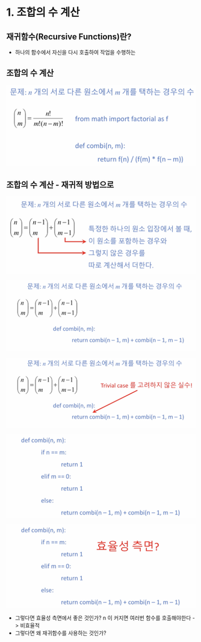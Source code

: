 # 1. 조합의 수 계산

## 재귀함수\(Recursive Functions\)란?

* 하나의 함수에서 자신을 다시 호출하여 작업을 수행하는 

## 조합의 수 계산

![&#xC774; &#xD568;&#xC218;&#xB294; &#xC7AC;&#xADC0;&#xC801;&#xC774;&#xC9C0; &#xC54A;&#xC74C;. &#xADF8;&#xB807;&#xB2E4;&#xBA74; &#xC7AC;&#xADC0;&#xC801;&#xC778; &#xACBD;&#xC6B0;&#xB294; &#xC5B4;&#xB5A4; &#xACBD;&#xC6B0;&#xC77C;&#xAE4C;? ](../.gitbook/assets/2019-12-30-7.35.30.png)

## 조합의 수 계산 - 재귀적 방법으로

![](../.gitbook/assets/2019-12-30-7.37.04.png)

![](../.gitbook/assets/2019-12-30-7.37.17.png)

![](../.gitbook/assets/2019-12-30-7.37.50.png)

![&#xB530;&#xB77C;&#xC11C; trivial case &#xB97C; &#xC0DD;&#xAC01;&#xD574;&#xC57C; &#xD55C;&#xB2E4;.](../.gitbook/assets/2019-12-30-7.38.14.png)

![](../.gitbook/assets/2019-12-30-7.38.34.png)

* 그렇다면 효율성 측면에서 좋은 것인가? n 이 커지면 여러번 함수를 호출해야한다 -&gt; 비효율적
* 그렇다면 왜 재귀함수를 사용하는 것인가?





